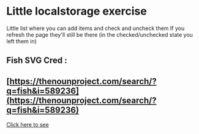 # Little localstorage exercise

Little list where you can add items and check and uncheck them
If you refresh the page they'll still be there (in the checked/unchecked state you left them in)

## Fish SVG Cred :

## [https://thenounproject.com/search/?q=fish&i=589236](https://thenounproject.com/search/?q=fish&i=589236)

[Click here to see](https://aronddadi.github.io/localStorage/index.html)